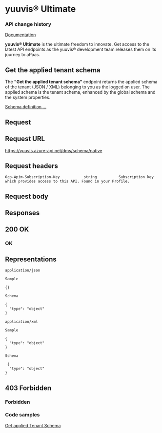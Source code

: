 # yuuvis® Ultimate

### API change history

[Documentation](https://yuuvis.portal.azure-api.net/how-to)

**yuuvis® Ultimate** is the ultimate freedom to innovate. Get access to the latest API endpoints as the yuuvis® development team releases them on its journey to aPaas.

## Get the applied tenant schema

The **"Get the applied tenant schema"** endpoint returns the applied schema of the tenant (JSON / XML) belonging to you as the logged on user. The applied schema is the tenant schema, enhanced by the global schema and the system properties.

[Schema definition ...](https://yuuvis.portal.azure-api.net/how-to/schema)

## Request

## Request URL

https://yuuvis.azure-api.net/dms/schema/native

## Request headers

```
Ocp-Apim-Subscription-Key           string          Subscription key which provides access to this API. Found in your Profile.
```

## Request body

## Responses

## 200 OK

### OK


## Representations

`application/json`

```
Sample

{}

Schema

{
  "type": "object"
}
```

`application/xml`

```
Sample

{
  "type": "object"
}

Schema

 {
  "type": "object"
}

```

## 403 Forbidden

### Forbidden

### Code samples

[Get applied Tenant Schema](./Get-applied-Tenant-Schema-to-yuuvis.html)